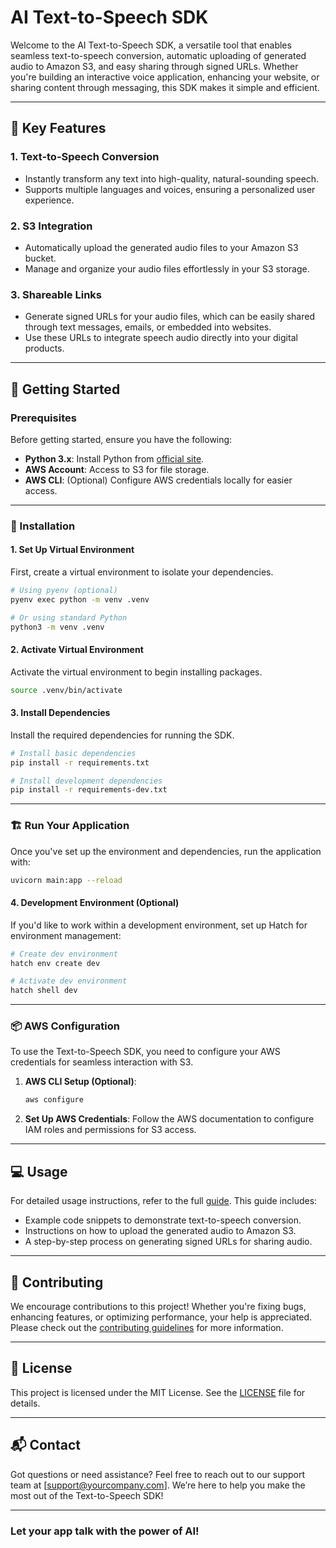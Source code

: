 # AI Text-to-Speech SDK

Welcome to the AI Text-to-Speech SDK, a versatile tool that enables seamless text-to-speech conversion, automatic uploading of generated audio to Amazon S3, and easy sharing through signed URLs. Whether you're building an interactive voice application, enhancing your website, or sharing content through messaging, this SDK makes it simple and efficient.

---

## 🚀 Key Features

### 1. **Text-to-Speech Conversion**
   - Instantly transform any text into high-quality, natural-sounding speech.
   - Supports multiple languages and voices, ensuring a personalized user experience.

### 2. **S3 Integration**
   - Automatically upload the generated audio files to your Amazon S3 bucket.
   - Manage and organize your audio files effortlessly in your S3 storage.

### 3. **Shareable Links**
   - Generate signed URLs for your audio files, which can be easily shared through text messages, emails, or embedded into websites.
   - Use these URLs to integrate speech audio directly into your digital products.

---

## 🏁 Getting Started

### Prerequisites

Before getting started, ensure you have the following:

- **Python 3.x**: Install Python from [official site](https://www.python.org/downloads/).
- **AWS Account**: Access to S3 for file storage.
- **AWS CLI**: (Optional) Configure AWS credentials locally for easier access.

---

### 🔧 Installation

#### 1. **Set Up Virtual Environment**
First, create a virtual environment to isolate your dependencies.

```bash
# Using pyenv (optional)
pyenv exec python -m venv .venv

# Or using standard Python
python3 -m venv .venv
```

#### 2. **Activate Virtual Environment**
Activate the virtual environment to begin installing packages.

```bash
source .venv/bin/activate
```

#### 3. **Install Dependencies**
Install the required dependencies for running the SDK.

```bash
# Install basic dependencies
pip install -r requirements.txt

# Install development dependencies
pip install -r requirements-dev.txt
```

---

### 🏗️ Run Your Application

Once you've set up the environment and dependencies, run the application with:

```bash
uvicorn main:app --reload
```

#### 4. **Development Environment (Optional)**

If you'd like to work within a development environment, set up Hatch for environment management:

```bash
# Create dev environment
hatch env create dev

# Activate dev environment
hatch shell dev
```

---

### 📦 AWS Configuration

To use the Text-to-Speech SDK, you need to configure your AWS credentials for seamless interaction with S3.

1. **AWS CLI Setup (Optional)**:
   ```bash
   aws configure
   ```

2. **Set Up AWS Credentials**:
   Follow the AWS documentation to configure IAM roles and permissions for S3 access.

---

## 💻 Usage

For detailed usage instructions, refer to the full [guide](https://elevenlabs.io/docs/developer-guides/how-to-use-tts-with-streaming). This guide includes:

- Example code snippets to demonstrate text-to-speech conversion.
- Instructions on how to upload the generated audio to Amazon S3.
- A step-by-step process on generating signed URLs for sharing audio.

---

## 🤝 Contributing

We encourage contributions to this project! Whether you're fixing bugs, enhancing features, or optimizing performance, your help is appreciated. Please check out the [contributing guidelines](CONTRIBUTING.md) for more information.

---

## 📄 License

This project is licensed under the MIT License. See the [LICENSE](LICENSE) file for details.

---

## 📬 Contact

Got questions or need assistance? Feel free to reach out to our support team at [support@yourcompany.com]. We’re here to help you make the most out of the Text-to-Speech SDK!

--- 

### Let your app talk with the power of AI!
